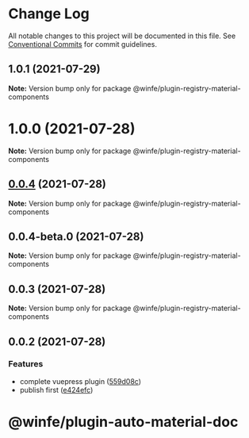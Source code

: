 # Change Log

All notable changes to this project will be documented in this file.
See [Conventional Commits](https://conventionalcommits.org) for commit guidelines.

## 1.0.1 (2021-07-29)

**Note:** Version bump only for package @winfe/plugin-registry-material-components





# 1.0.0 (2021-07-28)

**Note:** Version bump only for package @winfe/plugin-registry-material-components





## [0.0.4](https://github.com/cool-fe/winex-cli/compare/@winfe/plugin-registry-material-components@0.0.4-beta.0...@winfe/plugin-registry-material-components@0.0.4) (2021-07-28)

**Note:** Version bump only for package @winfe/plugin-registry-material-components





## 0.0.4-beta.0 (2021-07-28)

**Note:** Version bump only for package @winfe/plugin-registry-material-components





## 0.0.3 (2021-07-28)

**Note:** Version bump only for package @winfe/plugin-registry-material-components





## 0.0.2 (2021-07-28)


### Features

* complete vuepress plugin ([559d08c](https://github.com/cool-fe/winex-cli/commit/559d08ce4acaf33fb45644489e649c046e511ec1))
* publish first ([e424efc](https://github.com/cool-fe/winex-cli/commit/e424efcc463b73df47f0279e06c91c0ca3614ab4))





# @winfe/plugin-auto-material-doc
